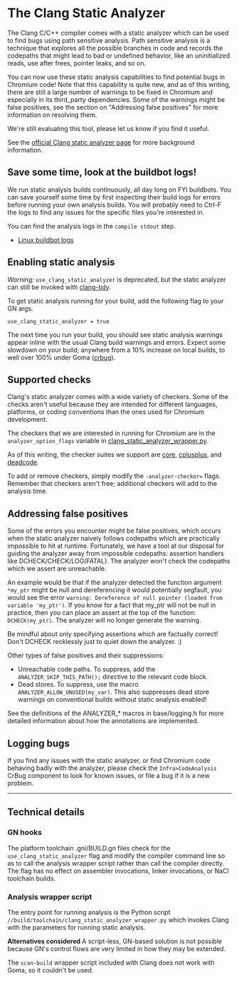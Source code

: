 # The Clang Static Analyzer

The Clang C/C++ compiler comes with a static analyzer which can be used to find
bugs using path sensitive analysis. Path sensitive analysis is
a technique that explores all the possible branches in code and
records the codepaths that might lead to bad or undefined behavior,
like an uninitialized reads, use after frees, pointer leaks, and so on.

You can now use these static analysis capabilities to find potential bugs in
Chromium code! Note that this capability is quite new, and as of this writing,
there are still a large number of warnings to be fixed in Chromium and especially
in its third_party dependencies. Some of the warnings might be false positives,
see the section on "Addressing false positives" for more information on
resolving them.

We're still evaluating this tool, please let us know if you find it useful.

See the [official Clang static analyzer page](http://clang-analyzer.llvm.org/)
for more background information.

## Save some time, look at the buildbot logs!

We run static analysis builds continuously, all day long on FYI buildbots.
You can save yourself some time by first inspecting their build logs for errors
before running your own analysis builds. You will probably need to Ctrl-F the
logs to find any issues for the specific files you're interested in.

You can find the analysis logs in the `compile stdout` step.
* [Linux buildbot logs](https://ci.chromium.org/p/chromium/builders/luci.chromium.ci/Linux%20Clang%20Analyzer)

## Enabling static analysis

*Warning:* `use_clang_static_analyzer` is deprecated, but the static analyzer can
still be invoked with [clang-tidy](clang_tidy.md).

To get static analysis running for your build, add the following flag to your GN
args.

```
use_clang_static_analyzer = true
```

The next time you run your build, you should see static analysis warnings appear
inline with the usual Clang build warnings and errors. Expect some slowdown on
your build; anywhere from a 10% increase on local builds, to well over 100% under Goma
([crbug](https://crbug.com/733363)).

## Supported checks
Clang's static analyzer comes with a wide variety of checkers. Some of the checks
aren't useful because they are intended for different languages, platforms, or
coding conventions than the ones used for Chromium development.

The checkers that we are interested in running for Chromium are in the
`analyzer_option_flags` variable in
[clang_static_analyzer_wrapper.py](../build/toolchain/clang_static_analyzer_wrapper.py).

As of this writing, the checker suites we support are
[core](https://clang-analyzer.llvm.org/available_checks.html#core_checkers),
[cplusplus](https://clang-analyzer.llvm.org/available_checks.html#cplusplus_checkers), and
[deadcode](https://clang-analyzer.llvm.org/available_checks.html#deadcode_checkers).

To add or remove checkers, simply modify the `-analyzer-checker=` flags.
Remember that checkers aren't free; additional checkers will add to the
analysis time.

## Addressing false positives

Some of the errors you encounter might be false positives, which occurs when the
static analyzer naively follows codepaths which are practically impossible to hit
at runtime. Fortunately, we have a tool at our disposal for guiding the analyzer
away from impossible codepaths: assertion handlers like DCHECK/CHECK/LOG(FATAL).
The analyzer won't check the codepaths which we assert are unreachable.

An example would be that if the analyzer detected the function argument `*my_ptr`
might be null and dereferencing it would potentially segfault, you would see the
error `warning: Dereference of null pointer (loaded from variable 'my_ptr')`.
If you know for a fact that my_ptr will not be null in practice, then you can
place an assert at the top of the function: `DCHECK(my_ptr)`. The analyzer will
no longer generate the warning.

Be mindful about only specifying assertions which are factually correct! Don't
DCHECK recklessly just to quiet down the analyzer. :)

Other types of false positives and their suppressions:
* Unreachable code paths. To suppress, add the `ANALYZER_SKIP_THIS_PATH();`
  directive to the relevant code block.
* Dead stores. To suppress, use the macro
  `ANALYZER_ALLOW_UNUSED(my_var)`. This also suppresses dead store warnings
  on conventional builds without static analysis enabled!

See the definitions of the ANALYZER_* macros in base/logging.h for more
detailed information about how the annotations are implemented.

## Logging bugs

If you find any issues with the static analyzer, or find Chromium code behaving
badly with the analyzer, please check the `Infra>CodeAnalysis` CrBug component
to look for known issues, or file a bug if it is a new problem.

***

## Technical details
### GN hooks
The platform toolchain .gni/BUILD.gn files check for the
`use_clang_static_analyzer` flag and modify the compiler command line so as to
call the analysis wrapper script rather than call the compiler directly.
The flag has no effect on assembler invocations, linker invocations, or
NaCl toolchain builds.

### Analysis wrapper script
The entry point for running analysis is the Python script
`//build/toolchain/clang_static_analyzer_wrapper.py` which invokes Clang
with the parameters for running static analysis.

**Alternatives considered**
A script-less, GN-based solution is not possible because GN's control flows
are very limited in how they may be extended.

The `scan-build` wrapper script included with Clang does not
work with Goma, so it couldn't be used.

